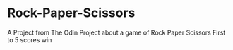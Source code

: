 # Rock-Paper-Scissors
A Project from The Odin Project about a game of Rock Paper Scissors
First to 5 scores win
